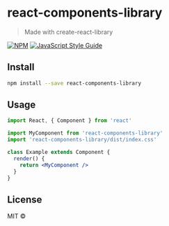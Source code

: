 # react-components-library

> Made with create-react-library

[![NPM](https://img.shields.io/npm/v/react-components-library.svg)](https://www.npmjs.com/package/react-components-library) [![JavaScript Style Guide](https://img.shields.io/badge/code_style-standard-brightgreen.svg)](https://standardjs.com)

## Install

```bash
npm install --save react-components-library
```

## Usage

```jsx
import React, { Component } from 'react'

import MyComponent from 'react-components-library'
import 'react-components-library/dist/index.css'

class Example extends Component {
  render() {
    return <MyComponent />
  }
}
```

## License

MIT © [](https://github.com/)
